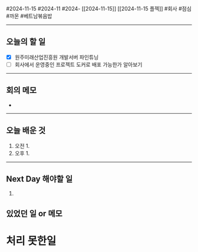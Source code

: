 #2024-11-15 #2024-11 #2024- [[2024-11-15]] [[2024-11-15 플젝]]
#회사 #점심 #까몬 #베트남볶음밥 

---
## 오늘의 할 일
- [x] 원주미래산업진흥원 개발서버 파인튜닝
- [ ] 회사에서 운영중인 프로젝트 도커로 배포 가능한가 알아보기
---
## 회의 메모
- 
---
## 오늘 배운 것
1. 오전
    1. 
2. 오후
    1. 
---
## Next Day 해야할 일
1. 


## 있었던 일 or 메모


# 처리 못한일